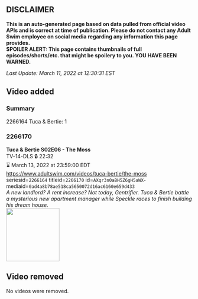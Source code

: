 ## DISCLAIMER
**This is an auto-generated page based on data pulled from official video APIs and is correct at time of publication. Please do not contact any Adult Swim employee on social media regarding any information this page provides.**  
**SPOILER ALERT: This page contains thumbnails of full episodes/shorts/etc. that might be spoilery to you. YOU HAVE BEEN WARNED.**  

_Last Update: March 11, 2022 at 12:30:31 EST_
## Video added
### Summary
2266164 Tuca & Bertie: 1  
### 2266170
**Tuca & Bertie S02E06 - The Moss**  
TV-14-DLS 🔒 22:32  
⌛ March 13, 2022 at 23:59:00 EDT  
https://www.adultswim.com/videos/tuca-bertie/the-moss  
seriesid=`2266164` titleid=`2266170` id=`AXqr3n0aBH5Z6gH5aWX-` mediaid=`0ad4a8b78ae518ca5650072d16ac6160e659d433`  
_A new landlord? A rent increase? Not today, Gentrifier. Tuca & Bertie battle a mysterious new apartment manager while Speckle races to finish building his dream house._  
<a href="https://media.cdn.adultswim.com/uploads/20210716/thumbnails/2_217161028338-TucaAndBertie_206_TheMoss.png"><img src="https://media.cdn.adultswim.com/uploads/20210716/thumbnails/2_217161028338-TucaAndBertie_206_TheMoss.png" height="144px" /></a>
## Video removed
No videos were removed.  
